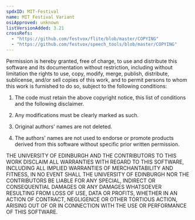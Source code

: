 ```yaml
---
spdxID: MIT-Festival
name: MIT Festival Variant
osiApproved: unknown
listVersionAdded: 3.21
crossRefs: 
  - "https://github.com/festvox/flite/blob/master/COPYING"
  - "https://github.com/festvox/speech_tools/blob/master/COPYING"
---
```


Permission is hereby granted, free of charge, to use and distribute this software and its documentation without restriction, including without limitation the rights to use, copy, modify, merge, publish, distribute, sublicense, and/or sell copies of this work, and to permit persons to whom this work is furnished to do so, subject to the following conditions:

1. The code must retain the above copyright notice, this list of conditions and the following disclaimer.

2. Any modifications must be clearly marked as such.

3. Original authors' names are not deleted.

4. The authors' names are not used to endorse or promote products derived from this software without specific prior written permission.

THE UNIVERSITY OF EDINBURGH AND THE CONTRIBUTORS TO THIS WORK DISCLAIM ALL WARRANTIES WITH REGARD TO THIS SOFTWARE, INCLUDING ALL IMPLIED WARRANTIES OF MERCHANTABILITY AND FITNESS, IN NO EVENT SHALL THE UNIVERSITY OF EDINBURGH NOR THE CONTRIBUTORS BE LIABLE FOR ANY SPECIAL, INDIRECT OR CONSEQUENTIAL DAMAGES OR ANY DAMAGES WHATSOEVER RESULTING FROM LOSS OF USE, DATA OR PROFITS, WHETHER IN AN ACTION OF CONTRACT, NEGLIGENCE OR OTHER TORTIOUS ACTION, ARISING OUT OF OR IN CONNECTION WITH THE USE OR PERFORMANCE OF THIS SOFTWARE.
